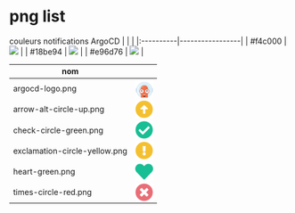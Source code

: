 # png list

couleurs notifications ArgoCD
| | |
|:----------|-----------------|
| #f4c000 | <img src="http://via.placeholder.com/40/f4c000/f4c000"> |
| #18be94 | <img src="http://via.placeholder.com/40/18be94/18be94"> |
| #e96d76 | <img src="http://via.placeholder.com/40/e0e0e0/e96d76"> |


| nom  |  |
|------------- | :-------------: |
| argocd-logo.png | <img src="https://github.com/passmanSA/public-icons/blob/master/png/argocd-logo.png" width=32 align=center> |
| arrow-alt-circle-up.png | <img src="https://github.com/passmanSA/public-icons/blob/master/png/arrow-alt-circle-up.png" width=32 align=center> |
| check-circle-green.png | <img src="https://github.com/passmanSA/public-icons/blob/master/png/check-circle-green.png" width=32 align=center> |
| exclamation-circle-yellow.png | <img src="https://github.com/passmanSA/public-icons/blob/master/png/exclamation-circle-yellow.png" width=32 align=center> |
| heart-green.png | <img src="https://github.com/passmanSA/public-icons/blob/master/png/heart-green.png" width=32 align=center> |
| times-circle-red.png | <img src="https://github.com/passmanSA/public-icons/blob/master/png/times-circle-red.png" width=32 align=center> |
